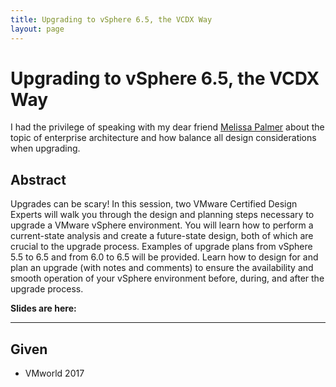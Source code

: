 ```yaml
---
title: Upgrading to vSphere 6.5, the VCDX Way
layout: page
---
```


# Upgrading to vSphere 6.5, the VCDX Way

I had the privilege of speaking with my dear friend [Melissa Palmer](https://twitter.com/vmiss33) about the topic of enterprise architecture and how balance all design considerations when upgrading. 

## Abstract

Upgrades can be scary! In this session, two VMware Certified Design Experts will walk you through the design and planning steps necessary to upgrade a VMware vSphere environment. You will learn how to perform a current-state analysis and create a future-state design, both of which are crucial to the upgrade process. Examples of upgrade plans from vSphere 5.5 to 6.5 and from 6.0 to 6.5 will be provided. Learn how to design for and plan an upgrade (with notes and comments) to ensure the availability and smooth operation of your vSphere environment before, during, and after the upgrade process.

**Slides are here:**

<script async class="speakerdeck-embed" data-id="2f4d37fa5f7a456b894b7db935f09504" data-ratio="1.77469670710572" src="//speakerdeck.com/assets/embed.js"></script>

---

## Given

* VMworld 2017
